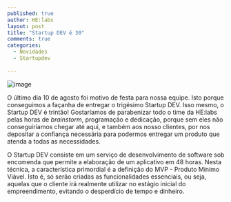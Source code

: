 ```yaml
---
published: true
author: HE:labs
layout: post
title: "Startup DEV é 30"
comments: true
categories:
  - Novidades
  - Startupdev
     
---
```

![image](/blog/images/posts/2012-08-14/startupdev30.jpg)

O último dia 10 de agosto foi motivo de festa para nossa equipe. Isto porque conseguimos a façanha de entregar o trigésimo Startup DEV. Isso mesmo, o Startup DEV é trintão! Gostaríamos de parabenizar todo o time da HE:labs  pelas horas de *brainstorm*, programação e dedicação, porque sem eles não conseguiríamos chegar até aqui, e também aos nosso clientes, por nos depositar a  confiança  necessária para podermos entregar um produto que atenda a todas as necessidades.

O Startup DEV consiste em um serviço de desenvolvimento de software sob encomenda que permite a elaboração de um aplicativo em 48 horas. Nesta técnica, a característica primordial é a definição do MVP - Produto Mínimo Viável. Isto é, só serão criadas as funcionalidades essenciais, ou seja, aquelas que o cliente irá realmente utilizar no estágio inicial do empreendimento,  evitando o desperdício de tempo e dinheiro.